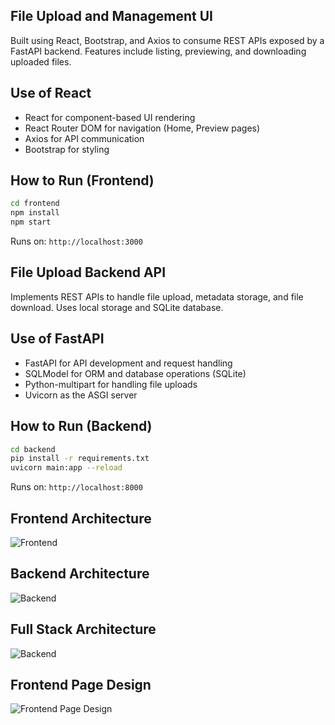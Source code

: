 ## File Upload and Management UI

Built using React, Bootstrap, and Axios to consume REST APIs exposed by a FastAPI backend. Features include listing, previewing, and downloading uploaded files.

## Use of React

- React for component-based UI rendering
- React Router DOM for navigation (Home, Preview pages)
- Axios for API communication
- Bootstrap for styling

## How to Run (Frontend)

```bash
cd frontend
npm install
npm start
```

Runs on: `http://localhost:3000`

## File Upload Backend API

Implements REST APIs to handle file upload, metadata storage, and file download. Uses local storage and SQLite database.

## Use of FastAPI

- FastAPI for API development and request handling
- SQLModel for ORM and database operations (SQLite)
- Python-multipart for handling file uploads
- Uvicorn as the ASGI server

## How to Run (Backend)

```bash
cd backend
pip install -r requirements.txt
uvicorn main:app --reload
```

Runs on: `http://localhost:8000`

## Frontend Architecture 
![Frontend](/frontend/public/Frontend.png)

## Backend Architecture 
![Backend](/frontend/public/Backend.png)

## Full Stack Architecture 
![Backend](/frontend/public/Fullstack.png)

## Frontend Page Design
![Frontend Page Design](/frontend/public/FrontendDesign.png)